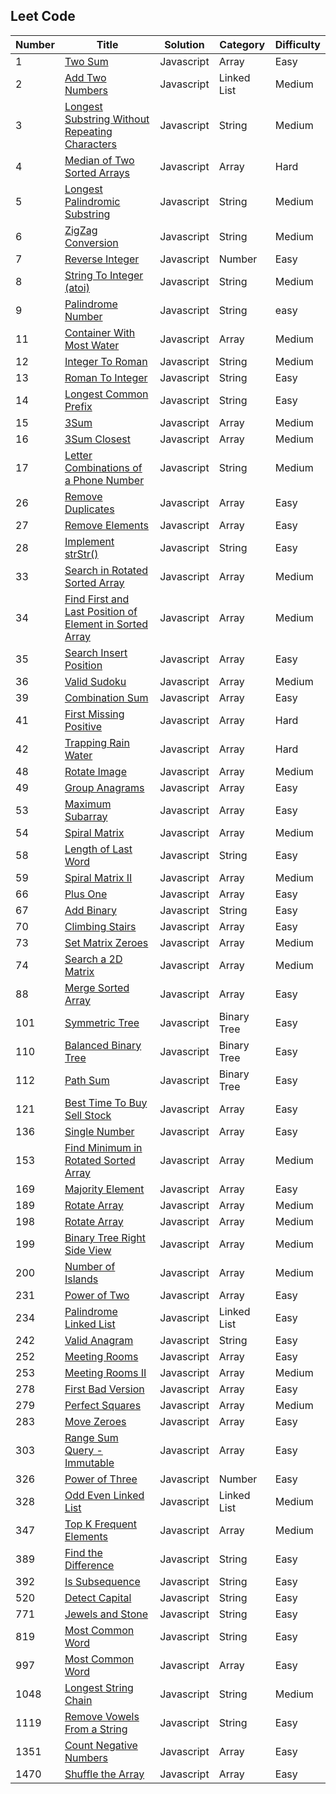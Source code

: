 ## Leet Code

| Number | Title                                                                                                                                             | Solution   | Category    | Difficulty |
| ------ | ------------------------------------------------------------------------------------------------------------------------------------------------- | ---------- | ----------- | ---------- |
| 1      | [Two Sum](https://leetcode.com/problems/two-sum/)                                                                                                 | Javascript | Array       | Easy       |
| 2      | [Add Two Numbers](https://leetcode.com/problems/add-two-numbers/)                                                                                 | Javascript | Linked List | Medium     |
| 3      | [Longest Substring Without Repeating Characters](https://leetcode.com/problems/longest-substring-without-repeating-characters/)                   | Javascript | String      | Medium     |
| 4      | [Median of Two Sorted Arrays](https://leetcode.com/problems/median-of-two-sorted-arrays/)                                                         | Javascript | Array       | Hard       |
| 5      | [Longest Palindromic Substring](https://leetcode.com/problems/longest-palindromic-substring/)                                                     | Javascript | String      | Medium     |
| 6      | [ZigZag Conversion](https://leetcode.com/problems/zigzag-conversion/)                                                                             | Javascript | String      | Medium     |
| 7      | [Reverse Integer](https://leetcode.com/problems/reverse-integer/)                                                                                 | Javascript | Number      | Easy       |
| 8      | [String To Integer (atoi)](https://leetcode.com/problems/string-to-integer-atoi/)                                                                 | Javascript | String      | Medium     |
| 9      | [Palindrome Number](https://leetcode.com/problems/palindrome-number/)                                                                             | Javascript | String      | easy       |
| 11     | [Container With Most Water](https://leetcode.com/problems/container-with-most-water/)                                                             | Javascript | Array       | Medium     |
| 12     | [Integer To Roman](https://leetcode.com/problems/integer-to-roman/)                                                                               | Javascript | String      | Medium     |
| 13     | [Roman To Integer](https://leetcode.com/problems/roman-to-integer/)                                                                               | Javascript | String      | Easy       |
| 14     | [Longest Common Prefix](https://leetcode.com/problems/longest-common-prefix/)                                                                     | Javascript | String      | Easy       |
| 15     | [3Sum](https://leetcode.com/problems/3sum/)                                                                                                       | Javascript | Array       | Medium     |
| 16     | [3Sum Closest](https://leetcode.com/problems/3sum-closest/)                                                                                       | Javascript | Array       | Medium     |
| 17     | [Letter Combinations of a Phone Number](https://leetcode.com/problems/letter-combinations-of-a-phone-number/)                                     | Javascript | String      | Medium     |
| 26     | [Remove Duplicates](https://leetcode.com/problems/remove-duplicates-from-sorted-array/)                                                           | Javascript | Array       | Easy       |
| 27     | [Remove Elements](https://leetcode.com/problems/remove-element/)                                                                                  | Javascript | Array       | Easy       |
| 28     | [Implement strStr()](https://leetcode.com/problems/implement-strstr/)                                                                             | Javascript | String      | Easy       |
| 33     | [Search in Rotated Sorted Array](https://leetcode.com/problems/search-in-rotated-sorted-array/)                                                   | Javascript | Array       | Medium     |
| 34     | [Find First and Last Position of Element in Sorted Array](https://leetcode.com/problems/find-first-and-last-position-of-element-in-sorted-array/) | Javascript | Array       | Medium     |
| 35     | [Search Insert Position](https://leetcode.com/problems/search-insert-position/)                                                                   | Javascript | Array       | Easy       |
| 36     | [Valid Sudoku](https://leetcode.com/problems/valid-sudoku/)                                                                                       | Javascript | Array       | Medium     |
| 39     | [Combination Sum](https://leetcode.com/problems/combination-sum/)                                                                                 | Javascript | Array       | Easy       |
| 41     | [First Missing Positive](https://leetcode.com/problems/first-missing-positive/)                                                                   | Javascript | Array       | Hard       |
| 42     | [Trapping Rain Water](https://leetcode.com/problems/trapping-rain-water/)                                                                         | Javascript | Array       | Hard       |
| 48     | [Rotate Image](https://leetcode.com/problems/rotate-image/)                                                                                       | Javascript | Array       | Medium     |
| 49     | [Group Anagrams](https://leetcode.com/problems/group-anagrams/)                                                                                   | Javascript | Array       | Easy       |
| 53     | [Maximum Subarray](https://leetcode.com/problems/maximum-subarray/)                                                                               | Javascript | Array       | Easy       |
| 54     | [Spiral Matrix](https://leetcode.com/problems/spiral-matrix/)                                                                                     | Javascript | Array       | Medium     |
| 58     | [Length of Last Word](https://leetcode.com/problems/length-of-last-word/)                                                                         | Javascript | String      | Easy       |
| 59     | [Spiral Matrix II](https://leetcode.com/problems/spiral-matrix-ii/)                                                                               | Javascript | Array       | Medium     |
| 66     | [Plus One](https://leetcode.com/problems/plus-one/)                                                                                               | Javascript | Array       | Easy       |
| 67     | [Add Binary](https://leetcode.com/problems/add-binary/)                                                                                           | Javascript | String      | Easy       |
| 70     | [Climbing Stairs](https://leetcode.com/problems/climbing-stairs/)                                                                                 | Javascript | Array       | Easy       |
| 73     | [Set Matrix Zeroes](https://leetcode.com/problems/set-matrix-zeroes/)                                                                             | Javascript | Array       | Medium     |
| 74     | [Search a 2D Matrix](https://leetcode.com/problems/search-a-2d-matrix/)                                                                           | Javascript | Array       | Medium     |
| 88     | [Merge Sorted Array](https://leetcode.com/problems/merge-sorted-array/)                                                                           | Javascript | Array       | Easy       |
| 101    | [Symmetric Tree](https://leetcode.com/problems/symmetric-tree/)                                                                                   | Javascript | Binary Tree | Easy       |
| 110    | [Balanced Binary Tree](https://leetcode.com/problems/balanced-binary-tree/)                                                                       | Javascript | Binary Tree | Easy       |
| 112    | [Path Sum](https://leetcode.com/problems/path-sum/)                                                                                               | Javascript | Binary Tree | Easy       |
| 121    | [Best Time To Buy Sell Stock](https://leetcode.com/problems/best-time-to-buy-and-sell-stock/)                                                     | Javascript | Array       | Easy       |
| 136    | [Single Number](https://leetcode.com/problems/single-number/)                                                                                     | Javascript | Array       | Easy       |
| 153    | [Find Minimum in Rotated Sorted Array](https://leetcode.com/problems/find-minimum-in-rotated-sorted-array/)                                       | Javascript | Array       | Medium     |
| 169    | [Majority Element](https://leetcode.com/problems/majority-element/)                                                                               | Javascript | Array       | Easy       |
| 189    | [Rotate Array](https://leetcode.com/problems/rotate-array/)                                                                                       | Javascript | Array       | Medium     |
| 198    | [Rotate Array](https://leetcode.com/problems/house-robber/)                                                                                       | Javascript | Array       | Medium     |
| 199    | [Binary Tree Right Side View](https://leetcode.com/problems/binary-tree-right-side-view/)                                                         | Javascript | Array       | Medium     |
| 200    | [Number of Islands](https://leetcode.com/problems/number-of-islands/)                                                                             | Javascript | Array       | Medium     |
| 231    | [Power of Two](https://leetcode.com/problems/power-of-two/)                                                                                       | Javascript | Array       | Easy       |
| 234    | [Palindrome Linked List](https://leetcode.com/problems/palindrome-linked-list/)                                                                   | Javascript | Linked List | Easy       |
| 242    | [Valid Anagram](https://leetcode.com/problems/valid-anagram/)                                                                                     | Javascript | String      | Easy       |
| 252    | [Meeting Rooms](https://leetcode.com/problems/meeting-rooms/)                                                                                     | Javascript | Array       | Easy       |
| 253    | [Meeting Rooms II](https://leetcode.com/problems/meeting-rooms-ii/)                                                                               | Javascript | Array       | Medium     |
| 278    | [First Bad Version](https://leetcode.com/problems/first-bad-version/)                                                                             | Javascript | Array       | Easy       |
| 279    | [Perfect Squares](https://leetcode.com/problems/perfect-squares/)                                                                                 | Javascript | Array       | Medium     |
| 283    | [Move Zeroes](https://leetcode.com/problems/move-zeroes/)                                                                                         | Javascript | Array       | Easy       |
| 303    | [Range Sum Query - Immutable](https://leetcode.com/problems/range-sum-query-immutable/)                                                           | Javascript | Array       | Easy       |
| 326    | [Power of Three](https://leetcode.com/problems/power-of-three/)                                                                                   | Javascript | Number      | Easy       |
| 328    | [Odd Even Linked List](https://leetcode.com/problems/odd-even-linked-list/)                                                                       | Javascript | Linked List | Medium     |
| 347    | [Top K Frequent Elements](https://leetcode.com/problems/top-k-frequent-elements/)                                                                 | Javascript | Array       | Medium     |
| 389    | [Find the Difference](https://leetcode.com/problems/find-the-difference/)                                                                         | Javascript | String      | Easy       |
| 392    | [Is Subsequence](https://leetcode.com/problems/is-subsequence/submissions/)                                                                       | Javascript | String      | Easy       |
| 520    | [Detect Capital](https://leetcode.com/problems/detect-capital/)                                                                                   | Javascript | String      | Easy       |
| 771    | [Jewels and Stone](https://leetcode.com/problems/jewels-and-stones/)                                                                              | Javascript | String      | Easy       |
| 819    | [Most Common Word](https://leetcode.com/problems/most-common-word/)                                                                               | Javascript | String      | Easy       |
| 997    | [Most Common Word](https://leetcode.com/problems/find-the-town-judge/)                                                                            | Javascript | Array       | Easy       |
| 1048   | [Longest String Chain](https://leetcode.com/problems/longest-string-chain/)                                                                       | Javascript | String      | Medium     |
| 1119   | [Remove Vowels From a String](https://leetcode.com/problems/remove-vowels-from-a-string/)                                                         | Javascript | String      | Easy       |
| 1351   | [Count Negative Numbers](https://leetcode.com/problems/count-negative-numbers-in-a-sorted-matrix/)                                                | Javascript | Array       | Easy       |
| 1470   | [Shuffle the Array](https://leetcode.com/problems/shuffle-the-array/)                                                                             | Javascript | Array       | Easy       |
